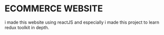 # ECOMMERCE WEBSITE

i made this website using reactJS and especially i made this project to learn redux toolkit in depth.
